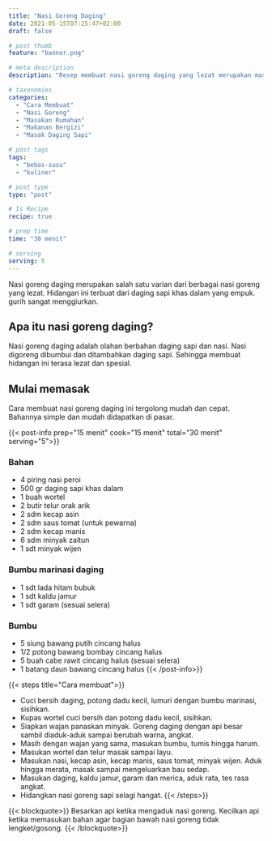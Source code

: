 ```yaml
---
title: "Nasi Goreng Daging"
date: 2021-05-15T07:25:47+02:00
draft: false

# post thumb
feature: "banner.png"

# meta description
description: "Resep membuat nasi goreng daging yang lezat merupakan masakan rumahan yang spesial. Menu hidangan yang layak dihidangkan sehari-hari."

# taxonomies
categories:
  - "Cara Membuat"
  - "Nasi Goreng"
  - "Masakan Rumahan"
  - "Makanan Bergizi"
  - "Masak Daging Sapi"

# post tags
tags:
  - "bebas-susu"
  - "kuliner"

# post type
type: "post"

# Is Recipe
recipe: true

# prep time
time: "30 menit"

# serving
serving: 5
---
```

Nasi goreng daging merupakan salah satu varian dari berbagai nasi goreng yang lezat. Hidangan ini terbuat dari daging sapi khas dalam yang empuk. gurih sangat menggiurkan.

## Apa itu nasi goreng daging?

Nasi goreng daging adalah olahan berbahan daging sapi dan nasi. Nasi digoreng dibumbui dan ditambahkan daging sapi. Sehingga membuat hidangan ini terasa lezat dan spesial.

## Mulai memasak

Cara membuat nasi goreng daging ini tergolong mudah dan cepat. Bahannya simple dan mudah didapatkan di pasar.

{{< post-info prep="15 menit" cook="15 menit" total="30 menit" serving="5">}}

### Bahan
-   4 piring nasi peroi
-   500 gr daging sapi khas dalam
-   1 buah wortel
-   2 butir telur orak arik
-   2 sdm kecap asin
-   2 sdm saus tomat (untuk pewarna)
-   2 sdm kecap manis
-   6 sdm minyak zaitun
-   1 sdt minyak wijen

### Bumbu marinasi daging

-   1 sdt lada hitam bubuk
-   1 sdt kaldu jamur
-   1 sdt garam (sesuai selera)

### Bumbu

-   5 siung bawang putih cincang halus
-   1/2 potong bawang bombay cincang halus
-   5 buah cabe rawit cincang halus (sesuai selera)
-   1 batang daun bawang cincang halus
{{< /post-info>}}

{{< steps title="Cara membuat">}}
-   Cuci bersih daging, potong dadu kecil, lumuri dengan bumbu marinasi, sisihkan.
-   Kupas wortel cuci bersih dan potong dadu kecil, sisihkan.
-   Siapkan wajan panaskan minyak. Goreng daging dengan api besar sambil diaduk-aduk sampai berubah warna, angkat.
-   Masih dengan wajan yang sama, masukan bumbu, tumis hingga harum.
-   Masukan wortel dan telur masak sampai layu.
-   Masukan nasi, kecap asin, kecap manis, saus tomat, minyak wijen. Aduk hingga merata, masak sampai mengeluarkan bau sedap.
-   Masukan daging, kaldu jamur, garam dan merica, aduk rata, tes rasa angkat.
-   Hidangkan nasi goreng sapi selagi hangat.
{{< /steps>}}

{{< blockquote>}}
Besarkan api ketika mengaduk nasi goreng. Kecilkan api ketika memasukan bahan agar bagian bawah nasi goreng tidak lengket/gosong.
{{< /blockquote>}}